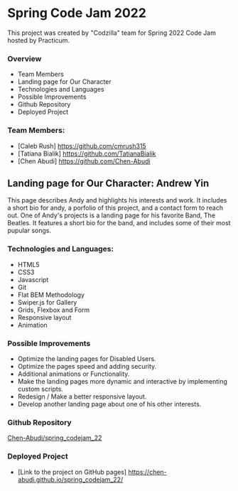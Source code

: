# Spring Code Jam 2022
This project was created by "Codzilla" team for Spring 2022 Code Jam hosted by Practicum.

### Overview

- Team Members
- Landing page for Our Character
- Technologies and Languages
- Possible Improvements
- Github Repository
- Deployed Project

### Team Members:

- [Caleb Rush] https://github.com/cmrush315
- [Tatiana Bialik] https://github.com/TatianaBialik
- [Chen Abudi] https://github.com/Chen-Abudi

## Landing page for Our Character: Andrew Yin

This page describes Andy and highlights his interests and work. It includes a short bio for andy, a porfolio of this project, and a contact form to reach out. One of Andy's projects is a landing page for his favorite Band, The Beatles. It features a short bio for the band, and includes some of their most pupular songs.


### Technologies and Languages:

- HTML5
- CSS3
- Javascript
- Git
- Flat BEM Methodology
- Swiper.js for Gallery
- Grids, Flexbox and Form
- Responsive layout
- Animation

### Possible Improvements

- Optimize the landing pages for Disabled Users.
- Optimize the pages speed and adding security.
- Additional animations or Functionality.
- Make the landing pages more dynamic and interactive by implementing custom scripts.
- Redesign / Make a better responsive layout.
- Develop another landing page about one of his other interests.


### Github Repository

[Chen-Abudi/spring_codejam_22](https://github.com/Chen-Abudi/spring_codejam_22)

### Deployed Project

- [Link to the project on GitHub pages] https://chen-abudi.github.io/spring_codejam_22/

